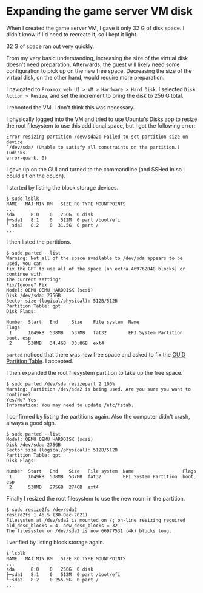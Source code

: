 # Expanding the game server VM disk

When I created the game server VM, I gave it only 32 G of disk space.
I didn't know if I'd need to recreate it, so I kept it light.

32 G of space ran out very quickly.

From my very basic understanding,
increasing the size of the virtual disk doesn't need preparation.
Afterwards, the guest will likely need some configuration to pick up
on the new free space.
Decreasing the size of the virtual disk, on the other hand,
would require more preparation.

I navigated to `Proxmox web UI > VM > Hardware > Hard Disk`.
I selected `Disk Action > Resize`,
and set the increment to bring the disk to 256 G total.

I rebooted the VM.
I don't think this was necessary.

I physically logged into the VM and tried to use Ubuntu's Disks
app to resize the root filesystem to use this additional space,
but I got the following error:

```
Error resizing partition /dev/sda2: Failed to set partition size on device
`/dev/sda/ (Unable to satisfy all constraints on the partition.) (udisks-
error-quark, 0)
```

I gave up on the GUI and turned to the commandline
(and SSHed in so I could sit on the couch).

I started by listing the block storage devices.

```
$ sudo lsblk
NAME   MAJ:MIN RM   SIZE RO TYPE MOUNTPOINTS
...
sda      8:0    0   256G  0 disk
├─sda1   8:1    0   512M  0 part /boot/efi
└─sda2   8:2    0  31.5G  0 part /
...
```

I then listed the partitions.

```
$ sudo parted --list
Warning: Not all of the space available to /dev/sda appears to be used, you can
fix the GPT to use all of the space (an extra 469762048 blocks) or continue with
the current setting?
Fix/Ignore? Fix
Model: QEMU QEMU HARDDISK (scsi)
Disk /dev/sda: 275GB
Sector size (logical/physical): 512B/512B
Partition Table: gpt
Disk Flags:

Number  Start   End     Size    File system  Name                  Flags
 1      1049kB  538MB   537MB   fat32        EFI System Partition  boot, esp
 2      538MB   34.4GB  33.8GB  ext4
```

`parted` noticed that there was new free space and asked to fix the [GUID Partition Table](gpt-wikipedia).
I accepted.

[gpt-wikipedia]: (https://en.wikipedia.org/wiki/GUID_Partition_Table)

I then expanded the root filesystem partition to take up the free space.

```
$ sudo parted /dev/sda resizepart 2 100%
Warning: Partition /dev/sda2 is being used. Are you sure you want to continue?
Yes/No? Yes
Information: You may need to update /etc/fstab.
```

I confirmed by listing the partitions again.
Also the computer didn't crash, always a good sign.

```
$ sudo parted --list
Model: QEMU QEMU HARDDISK (scsi)
Disk /dev/sda: 275GB
Sector size (logical/physical): 512B/512B
Partition Table: gpt
Disk Flags:

Number  Start   End    Size   File system  Name                  Flags
 1      1049kB  538MB  537MB  fat32        EFI System Partition  boot, esp
 2      538MB   275GB  274GB  ext4
```

Finally I resized the root filesystem to use the new room in the partition.

```
$ sudo resize2fs /dev/sda2
resize2fs 1.46.5 (30-Dec-2021)
Filesystem at /dev/sda2 is mounted on /; on-line resizing required
old_desc_blocks = 4, new_desc_blocks = 32
The filesystem on /dev/sda2 is now 66977531 (4k) blocks long.
```

I verified by listing block storage again.

```
$ lsblk
NAME   MAJ:MIN RM   SIZE RO TYPE MOUNTPOINTS
...
sda      8:0    0   256G  0 disk
├─sda1   8:1    0   512M  0 part /boot/efi
└─sda2   8:2    0 255.5G  0 part /
...
